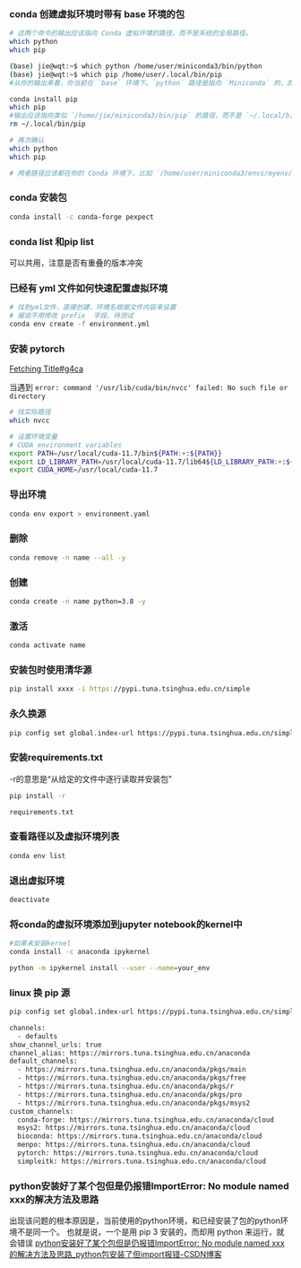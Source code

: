 ### conda 创建虚拟环境时带有 base 环境的包
```bash
# 这两个命令的输出应该指向 Conda 虚拟环境的路径，而不是系统的全局路径。
which python
which pip

(base) jie@wqt:~$ which python /home/user/miniconda3/bin/python 
(base) jie@wqt:~$ which pip /home/user/.local/bin/pip
#从你的输出来看，你当前在 `base` 环境下。`python` 路径是指向 `Miniconda` 的，而 `pip` 却是指向你用户目录下的 `~/.local/bin`，这意味着你的 `pip` 可能是系统级的，而不是 `conda` 环境中的 `pip`。

conda install pip
which pip
#输出应该指向类似 `/home/jie/miniconda3/bin/pip` 的路径，而不是 `~/.local/bin/pip`。如果仍然不对，可以尝试使用以下命令清理 `~/.local/bin` 下的全局 `pip` 安装：
rm ~/.local/bin/pip

# 再次确认
which python
which pip

# 两者路径应该都在你的 Conda 环境下，比如 `/home/user/miniconda3/envs/myenv/bin/`。
```


### conda 安装包
```bash
conda install -c conda-forge pexpect
```

### conda list 和pip list
可以共用，注意是否有重叠的版本冲突

### 已经有 yml 文件如何快速配置虚拟环境
```bash
# 找到yml文件，直接创建，环境名根据文件内容来设置
# 据说不用修改 prefix  字段，待测试
conda env create -f environment.yml
```



### 安装 pytorch
[Fetching Title#g4ca](https://pytorch.org/get-started/previous-versions/)


当遇到 `error: command '/usr/lib/cuda/bin/nvcc' failed: No such file or directory`
```bash
# 找实际路径
which nvcc

# 设置环境变量
# CUDA environment variables 
export PATH=/usr/local/cuda-11.7/bin${PATH:+:${PATH}} 
export LD_LIBRARY_PATH=/usr/local/cuda-11.7/lib64${LD_LIBRARY_PATH:+:${LD_LIBRARY_PATH}}
export CUDA_HOME=/usr/local/cuda-11.7
```

### 导出环境
```bash
conda env export > environment.yaml
```

### 删除
```bash
conda remove -n name --all -y
```

### 创建
```bash
conda create -n name python=3.8 -y
```

### 激活
```bash
conda activate name
```

### 安装包时使用清华源
```bash
pip install xxxx -i https://pypi.tuna.tsinghua.edu.cn/simple
```

### 永久换源
```bash
pip config set global.index-url https://pypi.tuna.tsinghua.edu.cn/simple
```

### 安装requirements.txt
-r的意思是“从给定的文件中逐行读取并安装包”
```bash
pip install -r 

requirements.txt
```

### 查看路径以及虚拟环境列表
```bash
conda env list
```

### 退出虚拟环境
```bash
deactivate
```

### 将conda的虚拟环境添加到jupyter notebook的kernel中
```bash
#如果未安装kernel
conda install -c anaconda ipykernel

python -m ipykernel install --user --name=your_env
```

### linux 换 pip 源
```bash
pip config set global.index-url https://pypi.tuna.tsinghua.edu.cn/simple
```


```bash
channels:
  - defaults
show_channel_urls: true
channel_alias: https://mirrors.tuna.tsinghua.edu.cn/anaconda
default_channels:
  - https://mirrors.tuna.tsinghua.edu.cn/anaconda/pkgs/main
  - https://mirrors.tuna.tsinghua.edu.cn/anaconda/pkgs/free
  - https://mirrors.tuna.tsinghua.edu.cn/anaconda/pkgs/r
  - https://mirrors.tuna.tsinghua.edu.cn/anaconda/pkgs/pro
  - https://mirrors.tuna.tsinghua.edu.cn/anaconda/pkgs/msys2
custom_channels:
  conda-forge: https://mirrors.tuna.tsinghua.edu.cn/anaconda/cloud
  msys2: https://mirrors.tuna.tsinghua.edu.cn/anaconda/cloud
  bioconda: https://mirrors.tuna.tsinghua.edu.cn/anaconda/cloud
  menpo: https://mirrors.tuna.tsinghua.edu.cn/anaconda/cloud
  pytorch: https://mirrors.tuna.tsinghua.edu.cn/anaconda/cloud
  simpleitk: https://mirrors.tuna.tsinghua.edu.cn/anaconda/cloud
```

### python安装好了某个包但是仍报错ImportError: No module named xxx的解决方法及思路
出现该问题的根本原因是，当前使用的python环境，和已经安装了包的python环境不是同一个。
也就是说，一个是用 pip 3 安装的，而却用 python 来运行，就会错误
[python安装好了某个包但是仍报错ImportError: No module named xxx的解决方法及思路\_python包安装了但import报错-CSDN博客](https://blog.csdn.net/weixin_44120025/article/details/129397395)






